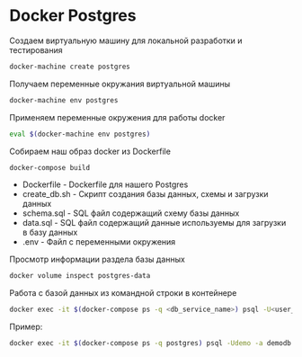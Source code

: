 # Docker Postgres

Создаем виртуальную машину для локальной разработки и тестирования

```sh
docker-machine create postgres
```

Получаем переменные окружания виртуальной машины

```sh
docker-machine env postgres
```

Применяем переменные окружения для работы docker

```sh
eval $(docker-machine env postgres)
```

Собираем наш образ docker из Dockerfile

```sh
docker-compose build
```

* Dockerfile - Dockerfile для нашего Postgres
* create_db.sh - Скрипт создания базы данных, схемы и загрузки данных
* schema.sql - SQL файл содержащий схему базы данных
* data.sql - SQL файл содержащий данные используемы для загрузки в базу данных
* .env - Файл с переменными окружения

Просмотр информации раздела базы данных

```sh
docker volume inspect postgres-data
```
Работа с базой данных из командной строки в контейнере

```sh
docker exec -it $(docker-compose ps -q <db_service_name>) psql -U<user_name> -a <db_name>
```

Пример:

```sh
docker exec -it $(docker-compose ps -q postgres) psql -Udemo -a demodb
```
